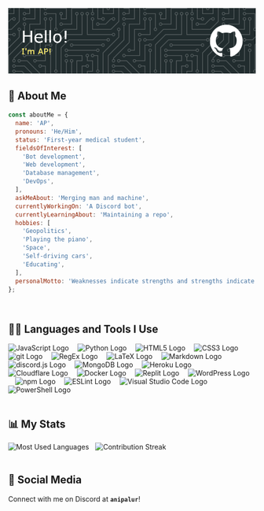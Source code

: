<!-- markdownlint-disable first-line-heading -->

<img src="./ap-github-header-image.png" alt="Github header image"  />

## 🧔 About Me

```js
const aboutMe = {
  name: 'AP',
  pronouns: 'He/Him',
  status: 'First-year medical student',
  fieldsOfInterest: [
    'Bot development',
    'Web development',
    'Database management',
    'DevOps',
  ],
  askMeAbout: 'Merging man and machine',
  currentlyWorkingOn: 'A Discord bot',
  currentlyLearningAbout: 'Maintaining a repo',
  hobbies: [
    'Geopolitics',
    'Playing the piano',
    'Space',
    'Self-driving cars',
    'Educating',
  ],
  personalMotto: 'Weaknesses indicate strengths and strengths indicate weaknesses',
};
```

<br/>

## 👨‍💻 Languages and Tools I Use

<div align="left">
  <img src="https://cdn.jsdelivr.net/gh/devicons/devicon/icons/javascript/javascript-original.svg" height="40" alt="JavaScript Logo"  />
  <img width="10" />
  <img src="https://cdn.jsdelivr.net/gh/devicons/devicon/icons/python/python-original.svg" height="40" alt="Python Logo"  />
  <img width="10" />
  <img src="https://cdn.jsdelivr.net/gh/devicons/devicon/icons/html5/html5-original.svg" height="40" alt="HTML5 Logo"  />
  <img width="10" />
  <img src="https://cdn.jsdelivr.net/gh/devicons/devicon/icons/css3/css3-original.svg" height="40" alt="CSS3 Logo"  />
  <img width="10" />
  <img src="https://cdn.jsdelivr.net/gh/devicons/devicon/icons/git/git-original.svg" height="40" alt="git Logo"  />
  <img width="10" />
  <img src="https://skillicons.dev/icons?i=regex" height="40" alt="RegEx Logo"  />
  <img width="10" />
  <img src="https://cdn.simpleicons.org/latex/008080" height="40" alt="LaTeX Logo"  />
  <img width="10" />
  <img src="https://skillicons.dev/icons?i=md" height="40" alt="Markdown Logo"  />
  <img width="10" />
  <img src="https://cdn.jsdelivr.net/gh/devicons/devicon/icons/discordjs/discordjs-plain.svg" height="40" alt="discord.js Logo"  />
  <img width="10" />
  <img src="https://cdn.simpleicons.org/mongodb/47A248" height="40" alt="MongoDB Logo"  />
  <img width="10" />
  <img src="https://cdn.jsdelivr.net/gh/devicons/devicon/icons/heroku/heroku-original.svg" height="40" alt="Heroku Logo"  />
  <img width="10" />
  <img src="https://cdn.simpleicons.org/cloudflare/F38020" height="40" alt="Cloudflare Logo"  />
  <img width="10" />
  <img src="https://cdn.simpleicons.org/docker/2496ED" height="40" alt="Docker Logo"  />
  <img width="10" />
  <img src="https://cdn.simpleicons.org/replit/F26207" height="40" alt="Replit Logo"  />
  <img width="10" />
  <img src="https://cdn.simpleicons.org/wordpress/21759B" height="40" alt="WordPress Logo"  />
  <img width="10" />
  <img src="https://cdn.simpleicons.org/npm/CB3837" height="40" alt="npm Logo"  />
  <img width="10" />
  <img src="https://cdn.jsdelivr.net/gh/devicons/devicon/icons/eslint/eslint-original.svg" height="40" alt="ESLint Logo"  />
  <img width="10" />
  <img src="https://cdn.jsdelivr.net/gh/devicons/devicon/icons/vscode/vscode-original.svg" height="40" alt="Visual Studio Code Logo"  />
  <img width="10" />
  <img src="https://cdn.simpleicons.org/powershell/5391FE" height="40" alt="PowerShell Logo"  />
</div>

<br/>

## 📊 My Stats

<div align="left">
  <img src="https://github-readme-stats.vercel.app/api/top-langs?username=anipalur&locale=en&hide_title=false&layout=compact&card_width=320&langs_count=6&theme=onedark&hide_border=false&order=2" height="150" alt="Most Used Languages"  />
  <img width="5" />
  <img src="https://streak-stats.demolab.com?user=anipalur&locale=en&mode=weekly&theme=onedark&hide_border=false&border_radius=5&date_format=j M[ Y]&order=3" height="150" alt="Contribution Streak"  />
</div>

<br/>

## 💬 Social Media

Connect with me on Discord at **`anipalur`**!
